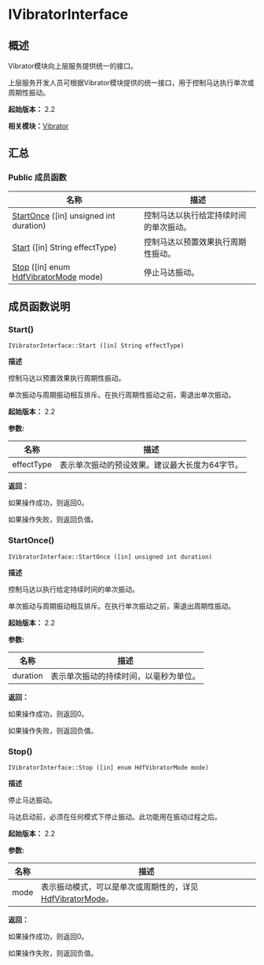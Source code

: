 # IVibratorInterface


## 概述

Vibrator模块向上层服务提供统一的接口。

上层服务开发人员可根据Vibrator模块提供的统一接口，用于控制马达执行单次或周期性振动。

**起始版本：** 2.2

**相关模块：**[Vibrator](_vibrator_v10.md)


## 汇总


### Public 成员函数

| 名称 | 描述 | 
| -------- | -------- |
| [StartOnce](#startonce) ([in] unsigned int duration) | 控制马达以执行给定持续时间的单次振动。  | 
| [Start](#start) ([in] String effectType) | 控制马达以预置效果执行周期性振动。  | 
| [Stop](#stop) ([in] enum [HdfVibratorMode](_vibrator_v10.md#hdfvibratormode) mode) | 停止马达振动。  | 


## 成员函数说明


### Start()

```
IVibratorInterface::Start ([in] String effectType)
```
**描述**

控制马达以预置效果执行周期性振动。

单次振动与周期振动相互排斥。在执行周期性振动之前，需退出单次振动。

**起始版本：** 2.2

**参数:**

| 名称 | 描述 | 
| -------- | -------- |
| effectType | 表示单次振动的预设效果。建议最大长度为64字节。 | 

**返回：**

如果操作成功，则返回0。

如果操作失败，则返回负值。


### StartOnce()

```
IVibratorInterface::StartOnce ([in] unsigned int duration)
```
**描述**

控制马达以执行给定持续时间的单次振动。

单次振动与周期振动相互排斥。在执行单次振动之前，需退出周期性振动。

**起始版本：** 2.2

**参数:**

| 名称 | 描述 | 
| -------- | -------- |
| duration | 表示单次振动的持续时间，以毫秒为单位。 | 

**返回：**

如果操作成功，则返回0。

如果操作失败，则返回负值。


### Stop()

```
IVibratorInterface::Stop ([in] enum HdfVibratorMode mode)
```
**描述**

停止马达振动。

马达启动前，必须在任何模式下停止振动。此功能用在振动过程之后。

**起始版本：** 2.2

**参数:**

| 名称 | 描述 | 
| -------- | -------- |
| mode | 表示振动模式，可以是单次或周期性的，详见[HdfVibratorMode](_vibrator_v10.md#hdfvibratormode)。 | 

**返回：**

如果操作成功，则返回0。

如果操作失败，则返回负值。
